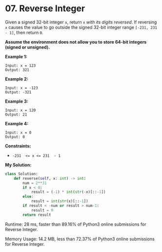 # 07. Reverse Integer
Given a signed 32-bit integer  `x`, return  `x` _with its digits reversed_. If reversing  `x`  causes the value to go outside the signed 32-bit integer range  `[-231, 231  - 1]`, then return  `0`.

**Assume the environment does not allow you to store 64-bit integers (signed or unsigned).**

**Example 1:**
```
Input: x = 123
Output: 321
```
**Example 2:**
```
Input: x = -123
Output: -321
```
**Example 3:**
```
Input: x = 120
Output: 21
```
**Example 4:**
```
Input: x = 0
Output: 0
```
**Constraints:**

-   `-231  <= x <= 231  - 1`

**My Solution:**
```py
class Solution:
    def reverse(self, x: int) -> int:
        num = 2**31
        if x < 0:
            result = (-1) * int(str(-x)[::-1])
        else:
            result = int(str(x)[::-1])
        if result < -num or result > num-1:
            result = 0
        return result
```
Runtime: 28 ms, faster than 89.16% of Python3 online submissions for Reverse Integer.

Memory Usage: 14.2 MB, less than 72.37% of Python3 online submissions for Reverse Integer.
